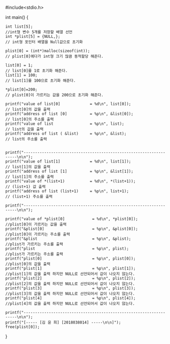 #include<stdio.h>


int main()
{


	int list[5];                                                        			//int형 변수 5개를 저장할 배열 선언
   	int *plist[5] = {NULL,};                                                                // int형 포인터 배열을 Null값으로 초기화

	plist[0] = (int*)malloc(sizeof(int));                                                   // plist[0]에다가 int형 크기 많큼 동적할당 해준다.

	list[0] = 1;                                                                            // list[0]를 1로 초기화 해준다.
	list[1] = 100;                                                                          // list[1]를 100으로 초기화 해준다.

	*plist[0]=200;                                                                          // plist[0]이 가르키는 값을 200으로 초기화 해준다.

	printf("value of list[0]             = %d\n", list[0]);                                 // list[0]의 값을 출력         
	printf("address of list [0]          = %p\n", &list[0]);                                // list[0]의 주소를 출력
	printf("value of list                = %p\n", list);                                    // list의 값을 출력
	printf("address of list ( &list)     = %p\n", &list);                                   // list의 주소를 출력


	printf("-------------------------------------------------------------------\n\n");
	printf("value of list[1]             = %d\n", list[1]);                                 // list[1]의 값을 출력
	printf("address of list [1]          = %p\n", &list[1]);                                // list[1]의 주소를 출력
	printf("value of *(list+1)           = %d\n", *(list+1));                               // (list+1) 값 출력
	printf("address of list (list+1)     = %p\n", list+1);                                  // (list+1) 주소를 출력 

	printf("-------------------------------------------------------------------\n\n");

	printf("value of *plist[0]            = %d\n", *plist[0]);                               //plist[0]이 가르키는 값을 출력
	printf("&plist[0]                     = %p\n", &plist[0]);                               //plist[0]이 가르키는 주소를 출력
	printf("&plist                        = %p\n", &plist);                                  //plist가 가르키는 주소를 출력
	printf("plist                         = %p\n", plist);                                   //plist가 가르키는 주소를 출력
	printf("plist[0]                      = %p\n", plist[0]);                                //plist[0]의 값을 출력
	printf("plist[1]                      = %p\n", plist[1]);                                //plist[1]의 값을 출력 하지만 NULL로 선언되어서 값이 나오지 않는다.
	printf("plist[2]                      = %p\n", plist[2]);								 //plist[2]의 값을 출력 하지만 NULL로 선언되어서 값이 나오지 않는다.
	printf("plist[3]                      = %p\n", plist[3]);								 //plist[3]의 값을 출력 하지만 NULL로 선언되어서 값이 나오지 않는다.
	printf("plist[4]                      = %p\n", plist[4]);								 //plist[4]의 값을 출력 하지만 NULL로 선언되어서 값이 나오지 않는다.
 
	printf("-------------------------------------------------------------------\n\n");
	printf("[----- [김 윤 희] [2018038014] -----\n\n]");
 	free(plist[0]);
  
}
